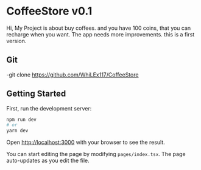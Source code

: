 # CoffeeStore v0.1
Hi, My Project is about buy coffees. and you have 100 coins, that you can recharge when you want. The app needs more improvements. this is a first version.

## Git
-git clone https://github.com/WhiLEx117/CoffeeStore

## Getting Started

First, run the development server:

```bash
npm run dev
# or
yarn dev
```

Open [http://localhost:3000](http://localhost:3000) with your browser to see the result.

You can start editing the page by modifying `pages/index.tsx`. The page auto-updates as you edit the file.



